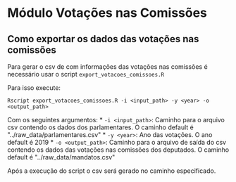 # Módulo Votações nas Comissões

## Como exportar os dados das votações nas comissões

Para gerar o csv de com informações das votações nas comissões é necessário usar o script `export_votacoes_comissoes.R`

Para isso execute:

```
Rscript export_votacoes_comissoes.R -i <input_path> -y <year> -o <output_path>
```
Com os seguintes argumentos:
     * `-i <input_path>`: Caminho para o arquivo csv contendo os dados dos parlamentares. O caminho default é "../raw_data/parlamentares.csv"
     * `-y <year>`: Ano das votações. O ano default é 2019
     * `-o <output_path>`: Caminho para o arquivo de saída do csv contendo os dados das votações nas comissões dos deputados. O caminho default é "../raw_data/mandatos.csv"
     
Após a execução do script o csv será gerado no caminho especificado.